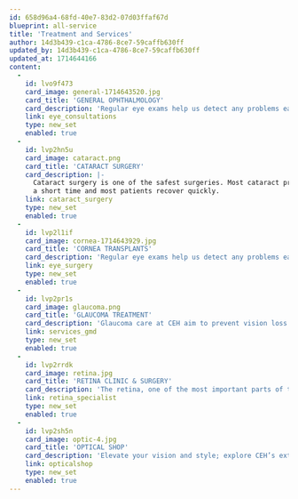 ```yaml
---
id: 658d96a4-68fd-40e7-83d2-07d03ffaf67d
blueprint: all-service
title: 'Treatment and Services'
author: 14d3b439-c1ca-4786-8ce7-59caffb630ff
updated_by: 14d3b439-c1ca-4786-8ce7-59caffb630ff
updated_at: 1714644166
content:
  -
    id: lvo9f473
    card_image: general-1714643520.jpg
    card_title: 'GENERAL OPHTHALMOLOGY'
    card_description: 'Regular eye exams help us detect any problems early and thus treat any arising diseases and condition with greater success.'
    link: eye_consultations
    type: new_set
    enabled: true
  -
    id: lvp2hn5u
    card_image: cataract.png
    card_title: 'CATARACT SURGERY'
    card_description: |-
      Cataract surgery is one of the safest surgeries. Most cataract procedures take
      a short time and most patients recover quickly.
    link: cataract_surgery
    type: new_set
    enabled: true
  -
    id: lvp2l1if
    card_image: cornea-1714643929.jpg
    card_title: 'CORNEA TRANSPLANTS'
    card_description: 'Regular eye exams help us detect any problems early and thus treat any arising diseases and condition with greater success.'
    link: eye_surgery
    type: new_set
    enabled: true
  -
    id: lvp2pr1s
    card_image: glaucoma.png
    card_title: 'GLAUCOMA TREATMENT'
    card_description: 'Glaucoma care at CEH aim to prevent vision loss from glaucoma: a leading cause of blindness'
    link: services_gmd
    type: new_set
    enabled: true
  -
    id: lvp2rrdk
    card_image: retina.jpg
    card_title: 'RETINA CLINIC & SURGERY'
    card_description: 'The retina, one of the most important parts of the eye, can be affected by a range of ailments.'
    link: retina_specialist
    type: new_set
    enabled: true
  -
    id: lvp2sh5n
    card_image: optic-4.jpg
    card_title: 'OPTICAL SHOP'
    card_description: 'Elevate your vision and style; explore CEH’s extensive array of eyewear (glasses, lenses, frames, and sunglasses).'
    link: opticalshop
    type: new_set
    enabled: true
---
```

